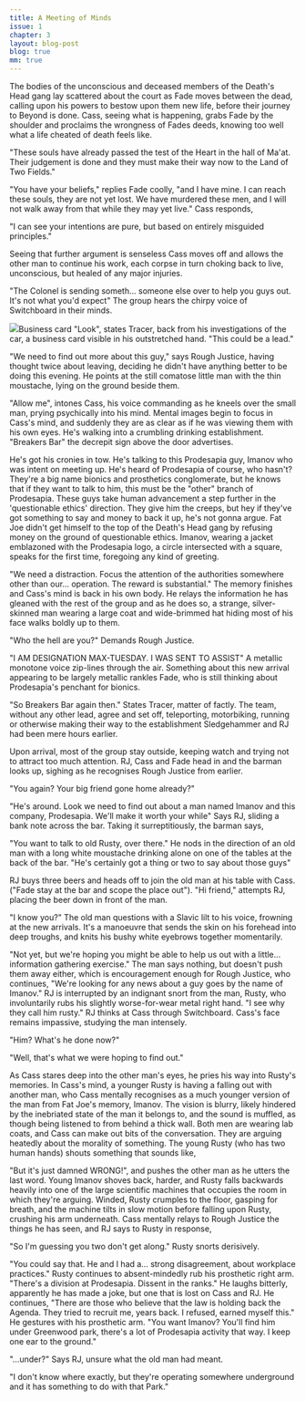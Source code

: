 ```yaml
---
title: A Meeting of Minds
issue: 1
chapter: 3
layout: blog-post
blog: true
mm: true
---
```


The bodies of the unconscious and deceased members of the Death's Head gang lay scattered about the court as Fade moves between the dead, calling upon his powers to bestow upon them new life, before their journey to Beyond is done. Cass, seeing what is happening, grabs Fade by the shoulder and proclaims the wrongness of Fades deeds, knowing too well what a life cheated of death feels like.

"These souls have already passed the test of the Heart in the hall of Ma'at. Their judgement is done and they must make their way now to the Land of Two Fields."

"You have your beliefs," replies Fade coolly, "and I have mine. I can reach these souls, they are not yet lost. We have murdered these men, and I will not walk away from that while they may yet live." Cass responds,

"I can see your intentions are pure, but based on entirely misguided principles."

Seeing that further argument is senseless Cass moves off and allows the other man to continue his work, each corpse in turn choking back to live, unconscious, but healed of any major injuries.

<span class="thought-text">"The Colonel is sending someth… someone else over to help you guys out. It's not what you'd expect"</span> The group hears the chirpy voice of Switchboard in their minds.

<img class="blog-image-right" src="images/imanov-card.jpg" />Business card "Look", states Tracer, back from his investigations of the car, a business card visible in his outstretched hand. "This could be a lead."

"We need to find out more about this guy," says Rough Justice, having thought twice about leaving, deciding he didn't have anything better to be doing this evening. He points at the still comatose little man with the thin moustache, lying on the ground beside them.

"Allow me", intones Cass, his voice commanding as he kneels over the small man, prying psychically into his mind. Mental images begin to focus in Cass's mind, and suddenly they are as clear as if he was viewing them with his own eyes. He's walking into a crumbling drinking establishment. "Breakers Bar" the decrepit sign above the door advertises.

He's got his cronies in tow. He's talking to this Prodesapia guy, Imanov who was intent on meeting up. He's heard of Prodesapia of course, who hasn't? They're a big name bionics and prosthetics conglomerate, but he knows that if they want to talk to him, this must be the "other" branch of Prodesapia. These guys take human advancement a step further in the 'questionable ethics' direction. They give him the creeps, but hey if they've got something to say and money to back it up, he's not gonna argue. Fat Joe didn't get himself to the top of the Death's Head gang by refusing money on the ground of questionable ethics. Imanov, wearing a jacket emblazoned with the Prodesapia logo, a circle intersected with a square, speaks for the first time, foregoing any kind of greeting.

"We need a distraction. Focus the attention of the authorities somewhere other than our… operation. The reward is substantial." The memory finishes and Cass's mind is back in his own body. He relays the information he has gleaned with the rest of the group and as he does so, a strange, silver-skinned man wearing a large coat and wide-brimmed hat hiding most of his face walks boldly up to them.

"Who the hell are you?" Demands Rough Justice.

"I AM DESIGNATION MAX-TUESDAY. I WAS SENT TO ASSIST" A metallic monotone voice zip-lines through the air. Something about this new arrival appearing to be largely metallic rankles Fade, who is still thinking about Prodesapia's penchant for bionics.

"So Breakers Bar again then." States Tracer, matter of factly. The team, without any other lead, agree and set off, teleporting, motorbiking, running or otherwise making their way to the establishment Sledgehammer and RJ had been mere hours earlier.

Upon arrival, most of the group stay outside, keeping watch and trying not to attract too much attention. RJ, Cass and Fade head in and the barman looks up, sighing as he recognises Rough Justice from earlier.

"You again? Your big friend gone home already?"

"He's around. Look we need to find out about a man named Imanov and this company, Prodesapia. We'll make it worth your while" Says RJ, sliding a bank note across the bar. Taking it surreptitiously, the barman says,

"You want to talk to old Rusty, over there." He nods in the direction of an old man with a long white moustache drinking alone on one of the tables at the back of the bar. "He's certainly got a thing or two to say about those guys"

RJ buys three beers and heads off to join the old man at his table with Cass. ("Fade stay at the bar and scope the place out"). "Hi friend," attempts RJ, placing the beer down in front of the man.

"I know you?" The old man questions with a Slavic lilt to his voice, frowning at the new arrivals. It's a manoeuvre that sends the skin on his forehead into deep troughs, and knits his bushy white eyebrows together momentarily.

"Not yet, but we're hoping you might be able to help us out with a little… information gathering exercise." The man says nothing, but doesn't push them away either, which is encouragement enough for Rough Justice, who continues, "We're looking for any news about a guy goes by the name of Imanov." RJ is interrupted by an indignant snort from the man, Rusty, who involuntarily rubs his slightly worse-for-wear metal right hand. <span class="thought-text">"I see why they call him rusty."</span> RJ thinks at Cass through Switchboard. Cass's face remains impassive, studying the man intensely.

"Him? What's he done now?"

"Well, that's what we were hoping to find out."

As Cass stares deep into the other man's eyes, he pries his way into Rusty's memories. In Cass's mind, a younger Rusty is having a falling out with another man, who Cass mentally recognises as a much younger version of the man from Fat Joe's memory, Imanov. The vision is blurry, likely hindered by the inebriated state of the man it belongs to, and the sound is muffled, as though being listened to from behind a thick wall. Both men are wearing lab coats, and Cass can make out bits of the conversation. They are arguing heatedly about the morality of something. The young Rusty (who has two human hands) shouts something that sounds like,

"But it's just damned WRONG!", and pushes the other man as he utters the last word. Young Imanov shoves back, harder, and Rusty falls backwards heavily into one of the large scientific machines that occupies the room in which they're arguing. Winded, Rusty crumples to the floor, gasping for breath, and the machine tilts in slow motion before falling upon Rusty, crushing his arm underneath. Cass mentally relays to Rough Justice the things he has seen, and RJ says to Rusty in response,

"So I'm guessing you two don't get along." Rusty snorts derisively.

"You could say that. He and I had a… strong disagreement, about workplace practices." Rusty continues to absent-mindedly rub his prosthetic right arm. "There's a division at Prodesapia. Dissent in the ranks." He laughs bitterly, apparently he has made a joke, but one that is lost on Cass and RJ. He continues, "There are those who believe that the law is holding back the Agenda. They tried to recruit me, years back. I refused, earned myself this." He gestures with his prosthetic arm. "You want Imanov? You'll find him under Greenwood park, there's a lot of Prodesapia activity that way. I keep one ear to the ground."

"…under?" Says RJ, unsure what the old man had meant.

"I don't know where exactly, but they're operating somewhere underground and it has something to do with that Park."